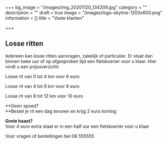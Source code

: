 +++
bg_image = "/images/img_20201120_134209.jpg"
category = ""
description = ""
draft = true
image = "/images/logo-skyline-1200x600.png"
information = []
title = "Vaste klanten"

+++
## Losse ritten

Iedereen kan losse ritten aanvragen, zakelijk of particulier. Er staat dan binnen twee uur of op afgesproken tijd een fietskoerier voor u klaar. Hier vindt u een prijsoverzicht:

Losse rit van 0 tot 4 km  voor 6 euro

Losse rit van 4 tot 8 km voor 8 euro

Losse rit van 8 tot 12 km voor 10 euro

**Geen spoed?   
**Bestel je rit een dag tevoren en krijg 2 euro korting

**Grote haast?**   
Voor 4 euro extra staat er in een half uur een fietskoerier voor u klaar

Voor vragen of bestellingen bel 06 555555
